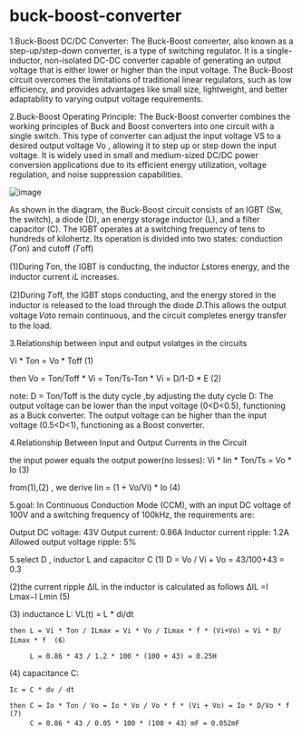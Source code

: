# buck-boost-converter


1.Buck-Boost DC/DC Converter:
The Buck-Boost converter, also known as a step-up/step-down converter, is a type of switching regulator. It is a single-inductor, non-isolated DC-DC converter capable of generating an output voltage that is either lower or higher than the input voltage. The Buck-Boost circuit overcomes the limitations of traditional linear regulators, such as low efficiency, and provides advantages like small size, lightweight, and better adaptability to varying output voltage requirements.


2.Buck-Boost Operating Principle:
The Buck-Boost converter combines the working principles of Buck and Boost converters into one circuit with a single switch. This type of converter can adjust the input voltage VS to a desired output voltage Vo , allowing it to step up or step down the input voltage. It is widely used in small and medium-sized DC/DC power conversion applications due to its efficient energy utilization, voltage regulation, and noise suppression capabilities.


![image](https://github.com/user-attachments/assets/2fc16abf-201f-4104-99cf-c8f2227b3c10)


As shown in the diagram, the Buck-Boost circuit consists of an IGBT (Sw, the switch), a diode (D), an energy storage inductor (L), and a filter capacitor (C). The IGBT operates at a switching frequency of tens to hundreds of kilohertz. Its operation is divided into two states: conduction (𝑇on) and cutoff (𝑇off)

(1)During 𝑇on, the IGBT is conducting, the inductor 𝐿stores energy, and the inductor current 𝑖𝐿 increases.

(2)During 𝑇off, the IGBT stops conducting, and the energy stored in the inductor is released to the load through the diode 𝐷.This allows the output voltage 𝑉𝑜to remain continuous, and the circuit completes energy transfer to the load.


3.Relationship between input and output volatges in the circuits

  Vi * Ton = Vo * Toff (1)
  
  then Vo =  Ton/Toff * Vi = Ton/Ts-Ton * Vi = D/1-D * E (2)
  
note: D = Ton/Toff is the duty cycle ,by adjusting the duty cycle D:
The output voltage can be lower than the input voltage (0<D<0.5), functioning as a Buck converter.
The output voltage can be higher than the input voltage (0.5<D<1), functioning as a Boost converter.


4.Relationship Between Input and Output Currents in the Circuit

the input power equals the output power(no losses):
  Vi * Iin * Ton/Ts = Vo * Io  (3)
  
  from(1),(2) , we derive Iin = (1 + Vo/Vi) * Io   (4)



5.goal:
In Continuous Conduction Mode (CCM), with an input DC voltage of 100V and a switching frequency of 100kHz, the requirements are:

Output DC voltage: 43V
Output current: 0.86A
Inductor current ripple: 1.2A
Allowed output voltage ripple: 5%





5.select D , inductor L and capacitor C
(1) D = Vo / Vi + Vo = 43/100+43 = 0.3  


(2)the current ripple  ΔIL in the inductor is calculated as follows
      ΔIL =I Lmax−I Lmin       (5)

(3) inductance L:
    VL(t) = L * di/dt 
    
    then L = Vi * Ton / ILmax = Vi * Vo / ILmax * f * (Vi+Vo) = Vi * D/ ILmax * f  (6）

         L = 0.86 * 43 / 1.2 * 100 * (100 + 43) = 0.25H
    
    
(4) capacitance C:

    Ic = C * dv / dt 

    then C = Io * Ton / Vo = Io * Vo / Vo * f * (Vi + Vo) = Io * D/Vo * f   (7)       
         C = 0.86 * 43 / 0.05 * 100 * (100 + 43）mF = 0.052mF
